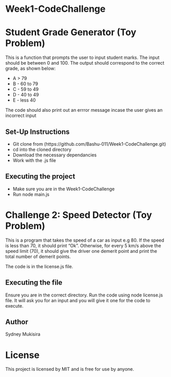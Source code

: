 # Week1-CodeChallenge
<h1>Student Grade Generator (Toy Problem)</h1>
<p> This is a function that prompts the user to input student marks. The input should be between 0 and 100. The output should correspond to the correct grade, as shown below:</p>
<ul>
<li>A > 79</li>
<li>B - 60 to 79</li>
<li>C -  59 to 49</li>
<li>D - 40 to 49</li>
<li>E - less 40</li>
</ul>
<p>The code should also print out an errror message incase the user gives an incorrect input</p>

<h2>Set-Up Instructions</h2>
<ul>
<li>Git clone from (https://github.com/Bashu-011/Week1-CodeChallenge.git)
 </li>
<li>cd into the cloned directory</li>
<li>Download the necessary dependancies</li>
<li>Work with the .js file</li>
</ul>

<h2>Executing the project</h2>
<ul>
<li>Make sure you are in the Week1-CodeChallenge</li>
<li>Run node main.js</li>
</ul>

<h1>Challenge 2: Speed Detector (Toy Problem)</h1>
<p>This is a program that takes the speed of a car as input e.g 80. If the speed is less than 70, it should print “Ok”. Otherwise, for every 5 km/s above the speed limit (70), it should give the driver one demerit point and print the total number of demerit points.</p>
<p>The code is in the license.js file.</p>
<h2>Executing the file</h2>
<p>Ensure you are in the correct directory. Run the code using node license.js file. It will ask you for an input and you will give it one for the code to execute.</p>

<h2>Author</h2>
<p>Sydney Mukisira</p>

# License
This project is licensed by MIT and is free for use by anyone.